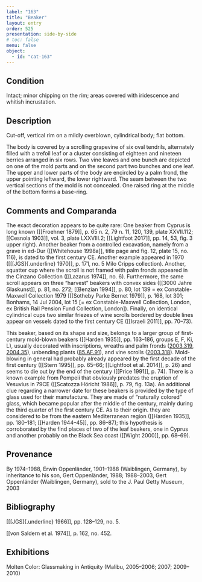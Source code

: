```yaml
---
label: "163"
title: "Beaker"
layout: entry
order: 525
presentation: side-by-side
# toc: false
menu: false
object:
  - id: "cat-163"
---
```


## Condition

Intact; minor chipping on the rim; areas covered with iridescence and whitish incrustation.

## Description

Cut-off, vertical rim on a mildly overblown, cylindrical body; flat bottom.

The body is covered by a scrolling grapevine of six oval tendrils, alternately filled with a trefoil leaf or a cluster consisting of eighteen and nineteen berries arranged in six rows. Two vine leaves and one bunch are depicted on one of the mold parts and on the second part two bunches and one leaf. The upper and lower parts of the body are encircled by a palm frond, the upper pointing leftward, the lower rightward. The seam between the two vertical sections of the mold is not concealed. One raised ring at the middle of the bottom forms a base-ring.

## Comments and Comparanda

The exact decoration appears to be quite rare: One beaker from Cyprus is long known ([[Froehner 1879]], p. 65 n. 2, 79 n. 11, 120, 139, plate XXVII.112; [[Cesnola 1903]], vol. 3, plate LXXVIII.2; [[Lightfoot 2017]], pp. 14, 53, fig. 3 upper right). Another beaker from a controlled excavation, namely from a grave in ed-Dur ([[Whitehouse 1998a]], title page and fig. 12, plate 15, no. 116), is dated to the first century CE. Another example appeared in 1970 ([[[JGS]{.underline} 1970]], p. 171, no. 5 Milo Cripps collection). Another, squatter cup where the scroll is not framed with palm fronds appeared in the Cinzano Collection ([[Lazarus 1974]], no. 6). Furthermore, the same scroll appears on three “harvest” beakers with convex sides ([[3000 Jahre Glaskunst]], p. 81, no. 272; [[Benzian 1994]], p. 80, lot 139 = ex Constable-Maxwell Collection 1979 \[[[Sotheby Parke Bernet 1979]], p. 168, lot 301; Bonhams, 14 Jul 2004, lot 15 \[= ex Constable-Maxwell Collection, London, ex British Rail Pension Fund Collection, London\]). Finally, on identical cylindrical cups two similar friezes of wine scrolls bordered by double lines appear on vessels dated to the first century CE ([[Israeli 2011]], pp. 70–73).

This beaker, based on its shape and size, belongs to a larger group of first-century mold-blown beakers ([[Harden 1935]], pp. 163–186, groups E, F, Ki, L), usually decorated with inscriptions, wreaths and palm fronds ([2003.319](#num), [2004.35](#num)), unbending plants ([85.AF.91](#num)), and vine scrolls ([2003.318](#num)). Mold-blowing in general had probably already appeared by the first decade of the first century ([[Stern 1995]], pp. 65–66; [[Lightfoot et al. 2014]], p. 26) and seems to die out by the end of the century ([[Price 1991]], p. 74). There is a known example from Pompeii that obviously predates the eruption of Vesuvius in 79CE ([[Scatozza Höricht 1986]], p. 79, fig. 13a). An additional clue regarding a narrower date for these beakers is provided by the type of glass used for their manufacture. They are made of “naturally colored” glass, which became popular after the middle of the century, mainly during the third quarter of the first century CE. As to their origin. they are considered to be from the eastern Mediterranean region ([[Harden 1935]], pp. 180–181; [[Harden 1944–45]], pp. 86–87); this hypothesis is corroborated by the find places of two of the leaf beakers, one in Cyprus and another probably on the Black Sea coast ([[Wight 2000]], pp. 68–69).

## Provenance

By 1974–1988, Erwin Oppenländer, 1901–1988 (Waiblingen, Germany), by inheritance to his son, Gert Oppenländer, 1988; 1988–2003, Gert Oppenländer (Waiblingen, Germany), sold to the J. Paul Getty Museum, 2003

## Bibliography

[[[JGS]{.underline} 1966]], pp. 128–129, no. 5.

[[von Saldern et al. 1974]], p. 162, no. 452.

## Exhibitions

Molten Color: Glassmaking in Antiquity (Malibu, 2005–2006; 2007; 2009–2010)
